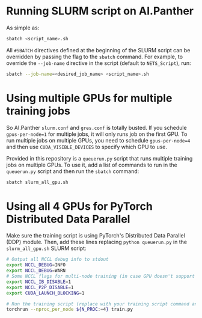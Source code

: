 # Running SLURM script on AI.Panther

As simple as:

```bash
sbatch <script_name>.sh
```

All `#SBATCH` directives defined at the beginning of the SLURM script can be overridden by passing the flag to the `sbatch` command. For example, to override the `--job-name` directive in the script (default to `NETS_Script`), run:

```bash
sbatch --job-name=<desired_job_name> <script_name>.sh
```

# Using multiple GPUs for multiple training jobs

So AI.Panther `slurm.conf` and `gres.conf` is totally busted. If you schedule `gpus-per-node=1` for multiple jobs, it will only runs job on the first GPU. To run multiple jobs on multiple GPUs, you need to schedule `gpus-per-node=4` and then use `CUDA_VISIBLE_DEVICES` to specify which GPU to use.

Provided in this repository is a `queuerun.py` script that runs multiple training jobs on multiple GPUs. To use it, add a list of commands to run in the `queuerun.py` script and then run the `sbatch` command:

```bash
sbatch slurm_all_gpu.sh
```

# Using all 4 GPUs for PyTorch Distributed Data Parallel

Make sure the training script is using PyTorch's Distributed Data Parallel (DDP) module. Then, add these lines replacing `python queuerun.py` in the `slurm_all_gpu.sh` SLURM script:

```bash
# Output all NCCL debug info to stdout
export NCCL_DEBUG=INFO
export NCCL_DEBUG=WARN
# Some NCCL flags for multi-node training (in case GPU doesn't support feature)
export NCCL_IB_DISABLE=1
export NCCL_P2P_DISABLE=1
export CUDA_LAUNCH_BLOCKING=1

# Run the training script (replace with your training script command and options)
torchrun --nproc_per_node ${N_PROC:=4} train.py
```